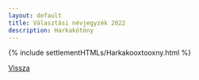 ```yaml
---
layout: default
title: Választási névjegyzék 2022
description: Harkakötöny
---
```


{% include settlementHTMLs/Harkakooxtooxny.html %}

[Vissza](./)